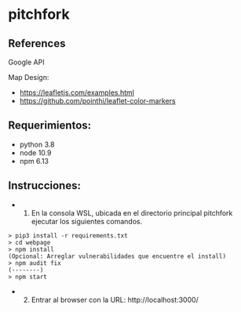 # pitchfork


## References

Google API

Map Design:

* https://leafletjs.com/examples.html
* https://github.com/pointhi/leaflet-color-markers



## Requerimientos:
* python 3.8
* node 10.9
* npm 6.13

## Instrucciones:
* 1) En la consola WSL, ubicada en el directorio principal pitchfork ejecutar los siguientes comandos.

```
> pip3 install -r requirements.txt
> cd webpage
> npm install
(Opcional: Arreglar vulnerabilidades que encuentre el install)
> npm audit fix
(--------)
> npm start
```

* 2) Entrar al browser con la URL: http://localhost:3000/